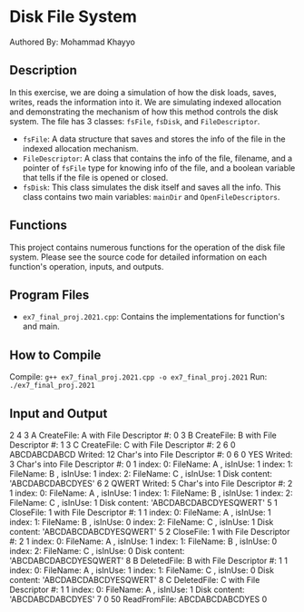 # Disk File System

Authored By: Mohammad Khayyo

## Description

In this exercise, we are doing a simulation of how the disk loads, saves, writes, reads the information into it. We are simulating indexed allocation and demonstrating the mechanism of how this method controls the disk system. The file has 3 classes: `fsFile`, `fsDisk`, and `FileDescriptor`.

- `fsFile`: A data structure that saves and stores the info of the file in the indexed allocation mechanism.
- `FileDescriptor`: A class that contains the info of the file, filename, and a pointer of `fsFile` type for knowing info of the file, and a boolean variable that tells if the file is opened or closed.
- `fsDisk`: This class simulates the disk itself and saves all the info. This class contains two main variables: `mainDir` and `OpenFileDescriptors`.

## Functions

This project contains numerous functions for the operation of the disk file system. Please see the source code for detailed information on each function's operation, inputs, and outputs.

## Program Files

- `ex7_final_proj.2021.cpp`: Contains the implementations for function's and main.

## How to Compile

Compile: `g++ ex7_final_proj.2021.cpp -o ex7_final_proj.2021`
Run: `./ex7_final_proj.2021`

## Input and Output

2
4
3
A
CreateFile: A with File Descriptor #: 0
3
B
CreateFile: B with File Descriptor #: 1
3
C
CreateFile: C with File Descriptor #: 2
6
0
ABCDABCDABCD
Writed: 12 Char's into File Descriptor #: 0
6
0
YES
Writed: 3 Char's into File Descriptor #: 0
1
index: 0: FileName: A , isInUse: 1
index: 1: FileName: B , isInUse: 1
index: 2: FileName: C , isInUse: 1
Disk content: 'ABCDABCDABCDYES'
6
2
QWERT
Writed: 5 Char's into File Descriptor #: 2
1
index: 0: FileName: A , isInUse: 1
index: 1: FileName: B , isInUse: 1
index: 2: FileName: C , isInUse: 1
Disk content: 'ABCDABCDABCDYESQWERT'
5
1
CloseFile: 1 with File Descriptor #: 1
1
index: 0: FileName: A , isInUse: 1
index: 1: FileName: B , isInUse: 0
index: 2: FileName: C , isInUse: 1
Disk content: 'ABCDABCDABCDYESQWERT'
5
2
CloseFile: 1 with File Descriptor #: 2
1
index: 0: FileName: A , isInUse: 1
index: 1: FileName: B , isInUse: 0
index: 2: FileName: C , isInUse: 0
Disk content: 'ABCDABCDABCDYESQWERT'
8
B
DeletedFile: B with File Descriptor #: 1
1
index: 0: FileName: A , isInUse: 1
index: 1: FileName: C , isInUse: 0
Disk content: 'ABCDABCDABCDYESQWERT'
8
C
DeletedFile: C with File Descriptor #: 1
1
index: 0: FileName: A , isInUse: 1
Disk content: 'ABCDABCDABCDYES'
7
0
50
ReadFromFile: ABCDABCDABCDYES
0
